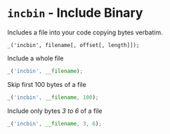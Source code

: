 # `incbin` - Include Binary

Includes a file into your code copying bytes verbatim.

```
_('incbin', filename[, offset[, length]]);
```

Include a whole file

```js
_('incbin', __filename);
```

Skip first 100 bytes of a file

```js
_('incbin', __filename, 100);
```

Include only bytes *3 to 6* of a file

```js
_('incbin', __filename, 3, 6);
```
